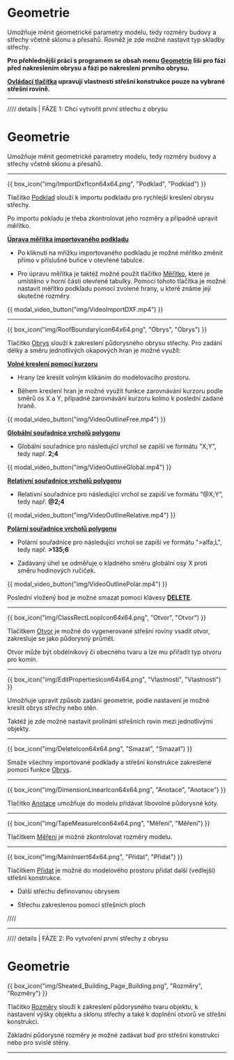 
# Geometrie
<p>Umožňuje měnit geometrické parametry modelu, tedy rozměry budovy a střechy včetně sklonu a přesahů. Rovněž je zde možné nastavit typ skladby střechy.</p>

<p><b>Pro přehlednější práci s programem se obsah menu <u>Geometrie</u> liší pro fázi před nakreslením obrysu a fázi po nakreslení prvního obrysu.</b></p>

<p><b><u>Ovládací tlačítka</u> upravují vlastnosti střešní konstrukce pouze na vybrané střešní rovině.</b></p>

<hr class="main">

//// details | FÁZE 1: Chci vytvořit první střechu z obrysu

# Geometrie
<p>Umožňuje měnit geometrické parametry modelu, tedy rozměry budovy a střechy včetně sklonu a přesahů.</p>

<hr class="main">

{{ box_icon("img/ImportDxfIcon64x64.png", "Podklad", "Podklad") }}

<p>Tlačítko <u>Podklad</u> slouží k importu podkladu pro rychlejší kreslení obrysu střechy.</p> 

<p>Po importu pokladu je třeba zkontrolovat jeho rozměry a případně upravit měřítko.</p>

<p><b><u>Úprava měřítka importovaného podkladu</u></b></p>

<ul>
<p><li>
Po kliknutí na mřížku importovaného podkladu je možné měřítko změnit přímo v příslušné buňce v otevřené tabulce. 
</li></p>

<p><li>
Pro úpravu měřítka je taktéž možné použít tlačítko <u>Měřítko</u>, které je umístěno v horní části otevřené tabulky. Pomocí tohoto tlačítka je možné nastavit měřítko podkladu pomocí zvolené hrany, u které známe její skutečné rozměry.
</li></p>
</ul>

{{ modal_video_button("img/VideoImportDXF.mp4") }}

<hr class="main">

{{ box_icon("img/RoofBoundaryIcon64x64.png", "Obrys", "Obrys") }}

<p>Tlačítko <u>Obrys</u> slouží k zakreslení půdorysného obrysu střechy. Pro zadání délky a směru jednotlivých okapových hran je možné využít:</p>

<p><b><u>Volné kreslení pomocí kurzoru</u></b></p>
<ul>
  <li><p>Hrany lze kreslit volným klikáním do modelovacího prostoru.</p></li>
  <li><p>Během kreslení hran je možné využít funkce zarovnávání kurzoru podle směrů os X a Y, případně zarovnávání kurzoru kolmo k poslední zadané hraně.</p></li>
</ul>

{{ modal_video_button("img/VideoOutlineFree.mp4") }}

<p><b><u>Globální souřadnice vrcholů polygonu</u></b></p>
<ul>
  <li><p>Globální souřadnice pro následující vrchol se zapíší ve formátu &quot;X;Y&quot;, tedy např. <b>2;4</b></p></li>
</ul>

{{ modal_video_button("img/VideoOutlineGlobal.mp4") }}

<p><b><u>Relativní souřadnice vrcholů polygonu</u></b></p>
<ul>
  <li><p>Relativní souřadnice pro následující vrchol se zapíší ve formátu &quot;@X;Y&quot;, tedy např. <b>@2;4</b></p></li>
</ul>

{{ modal_video_button("img/VideoOutlineRelative.mp4") }}

<p><b><u>Polární souřadnice vrcholů polygonu</u></b></p>
<ul>
  <li><p>Polární souřadnice pro následující vrchol se zapíší ve formátu &quot;&gt;alfa;L&quot;, tedy např. <b>&gt;135;6</b></p></li>
  <li><p>Zadávaný úhel se odměřuje o kladného směru globální osy X proti směru hodinových ručiček.</p></li>
</ul>

{{ modal_video_button("img/VideoOutlinePolar.mp4") }}

<p>Poslední vložený bod je možné smazat pomocí klávesy <b><u>DELETE</u></b>.</p>

<hr class="main">

{{ box_icon("img/ClassRectLoopIcon64x64.png", "Otvor", "Otvor") }}

<p>Tlačítkem <u>Otvor</u> je možné do vygenerované střešní roviny vsadit otvor, zakresluje se jako půdorysný průmět.</p>
<p>Otvor může být obdélníkový či obecného tvaru a lze mu přiřadit typ otvoru pro komín.</p>

<hr class="main">

{{ box_icon("img/EditPropertiesIcon64x64.png", "Vlastnosti", "Vlastnosti") }}

<p>Umožňuje upravit způsob zadání geometrie, podle nastavení je možné kreslit obrys střechy nebo stěn.</p>
<p>Taktéž je zde možné nastavit prolínání střešních rovin mezi jednotlivými objekty.</p>

<hr class="main">

{{ box_icon("img/DeleteIcon64x64.png", "Smazat", "Smazat") }}

<p>Smaže všechny importované podklady a střešní konstrukce zakreslené pomocí funkce <u>Obrys</u>.</p>

<hr class="main">

{{ box_icon("img/DimensionLinearIcon64x64.png", "Anotace", "Anotace") }}

<p>Tlačítko <u>Anotace</u> umožňuje do modelu přidávat libovolné půdorysné kóty.</p>

<hr class="main">

{{ box_icon("img/TapeMeasureIcon64x64.png", "Měření", "Měření") }}

<p>Tlačítkem <u>Měření</u> je možné zkontrolovat rozměry modelu.</p>

<hr class="main">

{{ box_icon("img/MainInsert64x64.png", "Přidat", "Přidat") }}

<p>Tlačítkem <u>Přidat</u> je možné do modelového prostoru přidat další (vedlejší) střešní konstrukce.</p>
<ul>
  <li><p>Další střechu definovanou obrysem</p></li>
  <li><p>Střechu zakreslenou pomocí střešních ploch</p></li>
</ul>

////

<hr class="main">


//// details | FÁZE 2: Po vytvoření první střechy z obrysu

# Geometrie

<p>
{{ box_icon("img/Sheated_Building_Page_Building.png", "Rozměry", "Rozměry") }}
</p>

<p>Tlačítko <u>Rozměry</u> slouží k zakreslení půdorysného tvaru objektu, k nastavení výšky objektu a sklonu střechy a také k doplnění otvorů ve střešní konstrukci.</p>
<p>Základní půdorysné rozměry je možné zadávat buď pro střešní konstrukci nebo pro svislé stěny.</p>

<hr class="main">

<!--{{ box_icon("img/RoofSketchIcon64x64.png", "Střecha", "Střecha") }}

<p>Tlačítko <u>Střecha</u> umožňuje nastavit typ skladby střechy. Typ krytiny a rozměry sekundární střešní konstrukce lze měnit přes tlačítko <u>Opláštění</u>.</p>

<hr class="main">

{{ box_icon("img/PvgisIcon64x64.png", "Výkon", "Výkon") }}

<p>
Umožňuje vyhodnotit potenciální výkon solárního záření na jednotlivé střešní plochy.
</p>

<p>
...Funkcionalita tlačítka <u>Výkon</u> se připravuje pro budoucí verzi programu...
</p>

<hr class="main">

{{ box_icon("img/DimensionLinearIcon64x64.png", "Anotace", "Anotace") }}

<p>Tlačítko <u>Anotace</u> umožňuje do modelu přidávat libovolné půdorysné kóty.</p>

<hr class="main">

{{ box_icon("img/TapeMeasureIcon64x64.png", "Měření", "Měření") }}

<p>Tlačítkem <u>Měření</u> je možné zkontrolovat rozměry modelu.</p>

////

<hr class="main">

<!-- product: HiStruct Roofs  -->
